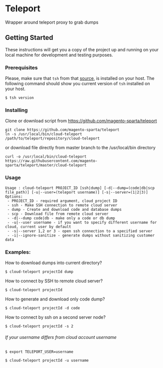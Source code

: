 # Teleport
Wrapper around teleport proxy to grab dumps

## Getting Started

These instructions will get you a copy of the project up and running on your local machine for development and testing purposes.

### Prerequisites

Please, make sure that ```tsh``` from that [source](https://github.com/gravitational/teleport/releases/tag/v1.3.2), is installed on your host. The following command should show you current version of ```tsh``` installed on your host.
```
$ tsh version
```

### Installing
Clone or download script from https://github.com/magento-sparta/teleport
```
git clone https://github.com/magento-sparta/teleport
ln -s /usr/local/bin/cloud-teleport /path/to/teleport/repository/cloud-teleport
```
or download file directly from master branch to the /usr/local/bin directory
```
curl -o /usr/local/bin/cloud-teleport https://raw.githubusercontent.com/magento-sparta/teleport/master/cloud-teleport
```

### Usage
```
Usage : cloud-teleport PROJECT_ID [ssh|dump] [-d|--dump=(code|db|scp file_path)] [-u|--user=(teleport username)] [-s|--server=(1|2|3)]
Options:
 - PROJECT_ID - required argument, cloud project ID
 - ssh - Make SSH connection to remote cloud server
 - dump - Create and download code and database dumps
 - scp - Download file from remote cloud server
 - -d|--dump code|db - make only a code or db dump
 - -u|--user username - if you want to specify different username for cloud, current user by default
 - -s|--server 1,2 or 3 - open ssh connection to a specified server
 - -i|--ignore-sanitize - generate dumps without sanitizing customer data
```

### Examples:
How to download dumps into current directory?
```
$ cloud-teleport projectId dump
```
How to connect by SSH to remote cloud server?
```
$ cloud-teleport projectId
```
How to generate and download only code dump?
```
$ cloud-teleport projectId -d code
```
How to connect by ssh on a second server node?
```
$ cloud-teleport projectId -s 2
```

###### If your username differs from cloud account username
```
$ export TELEPORT_USER=username
```
```
$ cloud-teleport projectId -u username
```


